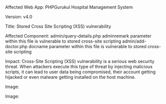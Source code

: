 Affected Web App: PHPGurukul Hospital Management System

Version: v4.0

Title: Stored Cross Site Scripting (XSS) vulnerability

Affected Component: admin/query-details.php adminremark parameter within this file is vulnerable to stored cross-site scripting
admin/add-doctor.php docname parameter within this file is vulnerable to stored cross-site scripting

Impact: Cross-Site Scripting (XSS) vulnerability is a serious web security threat. When attackers execute this type of threat by injecting malicious scripts, it can lead to user data being compromised, their account getting hijacked or even malware getting installed on the host machine.

Image:

Image:
